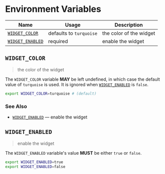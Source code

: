 # Environment Variables

| Name               | Usage                   | Description             |
| ------------------ | ----------------------- | ----------------------- |
| [`WIDGET_COLOR`]   | defaults to `turquoise` | the color of the widget |
| [`WIDGET_ENABLED`] | required                | enable the widget       |

## `WIDGET_COLOR`

> the color of the widget

The `WIDGET_COLOR` variable **MAY** be left undefined, in which case the default
value of `turquoise` is used. It is ignored when [`WIDGET_ENABLED`] is `false`.

```bash
export WIDGET_COLOR=turquoise # (default)
```

### See Also

- [`WIDGET_ENABLED`] — enable the widget

## `WIDGET_ENABLED`

> enable the widget

The `WIDGET_ENABLED` variable's value **MUST** be either `true` or `false`.

```bash
export WIDGET_ENABLED=true
export WIDGET_ENABLED=false
```

<!-- references -->

[`widget_color`]: #WIDGET_COLOR
[`widget_enabled`]: #WIDGET_ENABLED
